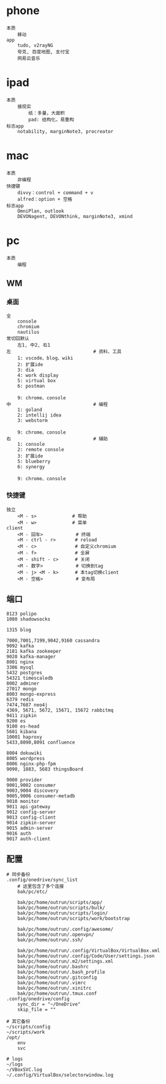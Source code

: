 # phone
    本质
        移动
    app
        tudo, v2rayNG
        夸克, 百度地图, 支付宝
        网易云音乐
# ipad
    本质
        接现实
            纸：多量，大面积
            pad: 结构化，易重构
    标志app
        notability, marginNote3, procreator
# mac
    本质
        非编程
    快捷键
        divvy：control + command + v
        alfred：option + 空格
    标志app
        OmniPlan, outlook 
        DEVONagent, DEVONthink, marginNote3, xmind
# pc
    本质
        编程
## WM
### 桌面
    全
        console
        chromium
        nautilus
    常切回默认
        左1, 中2, 右1
    左                              # 资料、工具
        1: vscode、blog、wiki
        2: 扩展ide
        3: dia
        4: work display
        5: virtual box
        6: postman

        9: chrome、console
    中                              # 编程
        1: goland
        2: intellij idea
        3: webstorm

        9: chrome、console
    右                              # 辅助
        1: console
        2: remote console
        3: 扩展ide
        5: blueberry
        6: synergy

        9: chrome、console
### 快捷键
    独立
        <M - s>             # 帮助
        <M - w>             # 菜单
    client
        <M - 回车>            # 终端
        <M - ctrl - r>       # reload
        <M - c>              # 自定义chromium
        <M - f>              # 全屏
        <M - shift - c>      # 关闭
        <M - 数字>            # 切换到tag
        <M - j> <M - k>      # 本tag切换client
        <M - 空格>            # 变布局
## 端口
    8123 polipo
    1080 shadowsocks

    1315 blog

    7000,7001,7199,9042,9160 cassandra
    9092 kafka
    2181 kafka zookeeper
    9020 kafka-manager
    8001 nginx
    3306 mysql
    5432 postgres
    54321 timescaledb
    8002 adminer
    27017 mongo
    8003 mongo-express
    6379 redis
    7474,7687 neo4j
    4369, 5671, 5672, 15671, 15672 rabbitmq
    9411 zipkin
    9200 es
    9100 es-head
    5601 kibana
    10001 haproxy
    5433,8090,8091 confluence

    8004 dokuwiki
    8005 wordpress
    8006 nginx-php-fpm
    9090, 1883, 5683 thingsBoard

    9000 provider
    9001,9002 consumer
    9003,9004 discovery
    9005,9006 consumer-metadb
    9010 monitor
    9011 api-gateway
    9012 config-server
    9013 config-client
    9014 zipkin-server
    9015 admin-server
    9016 auth
    9017 auth-client
## 配置
    # 同步备份
    .config/onedrive/sync_list
        # 这里包含了多个连接
        bak/pc/etc/

        bak/pc/home/outrun/scripts/app/
        bak/pc/home/outrun/scripts/bulk/
        bak/pc/home/outrun/scripts/login/
        bak/pc/home/outrun/scripts/work/bootstrap

        bak/pc/home/outrun/.config/awesome/
        bak/pc/home/outrun/.openvpn/
        bak/pc/home/outrun/.ssh/

        bak/pc/home/outrun/.config/VirtualBox/VirtualBox.xml
        bak/pc/home/outrun/.config/Code/User/settings.json
        bak/pc/home/outrun/.m2/settings.xml
        bak/pc/home/outrun/.bashrc
        bak/pc/home/outrun/.bash_profile
        bak/pc/home/outrun/.gitconfig
        bak/pc/home/outrun/.vimrc
        bak/pc/home/outrun/.xinitrc
        bak/pc/home/outrun/.tmux.conf
    .config/onedrive/config
        sync_dir = "~/OneDrive"
        skip_file = ""

    # 其它备份
    ~/scripts/config
    ~/scripts/work
    /opt/
        env
        svc

    # logs
    ~/logs
    ~/VBoxSVC.log
    ~/.config/VirtualBox/selectorwindow.log



